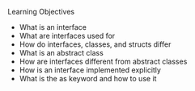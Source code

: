 Learning Objectives

* What is an interface
* What are interfaces used for
* How do interfaces, classes, and structs differ
* What is an abstract class
* How are interfaces different from abstract classes
* How is an interface implemented explicitly
* What is the as keyword and how to use it